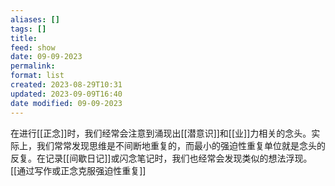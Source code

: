 ```yaml
---
aliases: []
tags: []
title: 
feed: show
date: 09-09-2023
permalink: 
format: list
created: 2023-08-29T10:31
updated: 2023-09-09T16:40
date modified: 09-09-2023
---
```

在进行[[正念]]时，我们经常会注意到涌现出[[潜意识]]和[[业]]力相关的念头。实际上，我们常常发现思维是不间断地重复的，而最小的强迫性重复单位就是念头的反复。在记录[[间歇日记]]或闪念笔记时，我们也经常会发现类似的想法浮现。
[[通过写作或正念克服强迫性重复]]